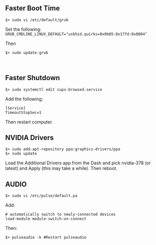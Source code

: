## Faster Boot Time
```
$> sudo vi /etc/default/grub
```
Set the following:
`GRUB_CMDLINE_LINUX_DEFAULT="usbhid.quirks=0x0b05:0x17fd:0x0004"`

Then
```
$> sudo update-grub
```
&nbsp;
## Faster Shutdown
```
$> sudo systemctl edit cups-browsed.service
```
Add the following:
```
[Service]
TimeoutStopSec=1
```
Then restart computer.
&nbsp;
&nbsp;
## NVIDIA Drivers
```
$> sudo add-apt-repository ppa:graphics-drivers/ppa
$> sudo update
```
Load the Additional Drivers app from the Dash and pick nvidia-378 (or latest) and Apply (this may take a while).  Then reboot.
&nbsp;
&nbsp;
## AUDIO
```
$> sudo vi /etc/pulse/default.pa
```
Add:
```
# automatically switch to newly-connected devices
load-module module-switch-on-connect
```
Then:
```
$> pulseaudio -k #Restart pulseaudio
```